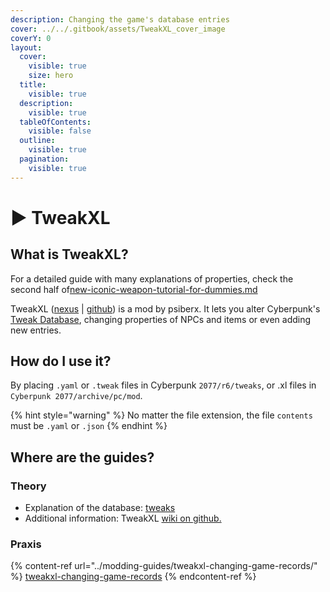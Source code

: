 ```yaml
---
description: Changing the game's database entries
cover: ../../.gitbook/assets/TweakXL_cover_image
coverY: 0
layout:
  cover:
    visible: true
    size: hero
  title:
    visible: true
  description:
    visible: true
  tableOfContents:
    visible: false
  outline:
    visible: true
  pagination:
    visible: true
---
```


# ▶ TweakXL

## What is TweakXL?

For a detailed guide with many explanations of properties, check the second half of[new-iconic-weapon-tutorial-for-dummies.md](../modding-guides/items-equipment/adding-new-items/weapons/new-iconic-weapon-tutorial-for-dummies.md "mention")

TweakXL ([nexus](https://www.nexusmods.com/cyberpunk2077/mods/4197) | [github](https://github.com/psiberx/cp2077-tweak-xl)) is a mod by psiberx. It lets you alter Cyberpunk's [Tweak Database](../files-and-what-they-do/tweaks/), changing properties of NPCs and items or even adding new entries.

## How do I use it?

By placing `.yaml` or `.tweak` files in Cyberpunk `2077/r6/tweaks`, or .xl files in `Cyberpunk 2077/archive/pc/mod`.

{% hint style="warning" %}
No matter the file extension, the file `contents` must be `.yaml` or `.json`&#x20;
{% endhint %}

## Where are the guides?

### Theory

* Explanation of the database: [tweaks](../files-and-what-they-do/tweaks/ "mention")
* Additional information: TweakXL [wiki on github.](https://github.com/psiberx/cp2077-tweak-xl/wiki/TweakDB)

### Praxis

{% content-ref url="../modding-guides/tweakxl-changing-game-records/" %}
[tweakxl-changing-game-records](../modding-guides/tweakxl-changing-game-records/)
{% endcontent-ref %}

